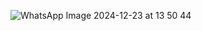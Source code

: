 ![WhatsApp Image 2024-12-23 at 13 50 44](https://github.com/user-attachments/assets/caac35f6-2aee-4820-9891-1a962edfeb4c)
